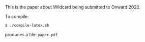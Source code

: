 This is the paper about Wildcard being submitted to Onward 2020.

To compile:

`$ ./compile-latex.sh`

produces a file: `paper.pdf`
